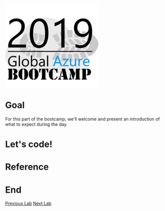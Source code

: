 ![gablogo][gablogo]

# Goal

For this part of the bootcamp, we'll welcome and present an introduction of what to expect during the day.

# Let's code!

# Reference

# End
[Previous Lab](../Lab4/README.md)
[Next Lab](../Lab6/README.md)

[gablogo]: ../medias/GlobalAzureBootcamp2019.png "Global Azure Bootcamp 2019"